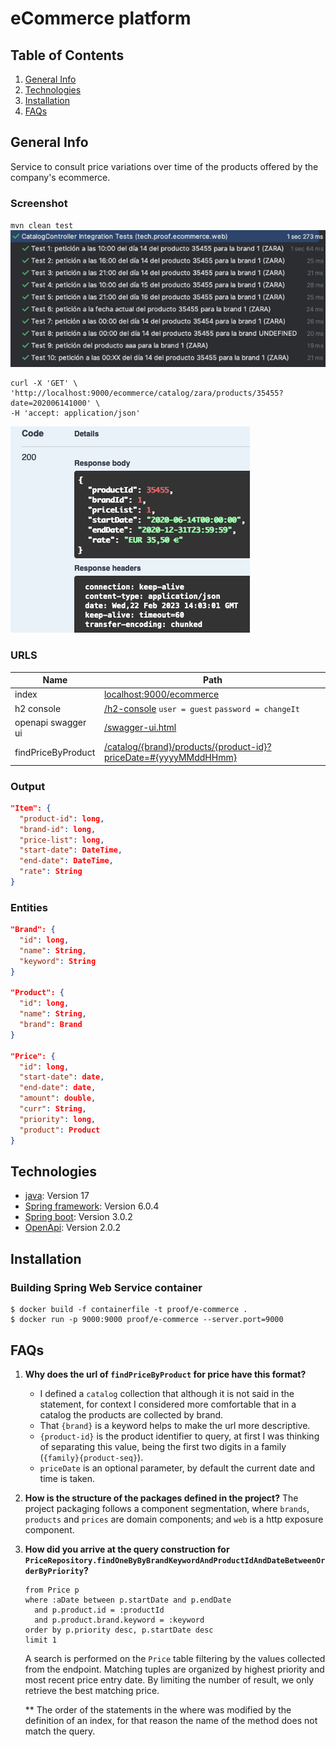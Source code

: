 # eCommerce platform

## Table of Contents
1. [General Info](#general-info)
2. [Technologies](#technologies)
3. [Installation](#installation)
4. [FAQs](#faqs)

## General Info
Service to consult price variations over time of the products offered by the company's ecommerce.

### Screenshot

`mvn clean test`
![test results](https://github.com/jd-ap/e-commerce-platform/blob/main/doc/tests-picture.png?raw=true)

````
curl -X 'GET' \
'http://localhost:9000/ecommerce/catalog/zara/products/35455?date=202006141000' \
-H 'accept: application/json'
````
![test results](https://github.com/jd-ap/e-commerce-platform/blob/main/doc/findProduct-response.png?raw=true)

### URLS
| Name               | Path                                                                                                                                              |
|--------------------|---------------------------------------------------------------------------------------------------------------------------------------------------|
| index              | [localhost:9000/ecommerce](http://localhost:9000/ecommerce)                                                                                       |
| h2 console         | [/h2-console](http://localhost:9000/ecommerce/h2-console) `user = guest` `password = changeIt`                                                    |
| openapi swagger ui | [/swagger-ui.html](http://localhost:9000/ecommerce/swagger-ui.html)                                                                               |
| findPriceByProduct | [/catalog/{brand}/products/{product-id}?priceDate=#{yyyyMMddHHmm}](http://localhost:9000/ecommerce/catalog/zara/products/35455?date=202006141000) |

### Output
````json
"Item": {
  "product-id": long,
  "brand-id": long,
  "price-list": long,
  "start-date": DateTime,
  "end-date": DateTime,
  "rate": String
}
````

### Entities
````json
"Brand": {
  "id": long,       
  "name": String,
  "keyword": String
}

"Product": {
  "id": long,
  "name": String,
  "brand": Brand
}

"Price": {
  "id": long,
  "start-date": date,
  "end-date": date,
  "amount": double,
  "curr": String,
  "priority": long,
  "product": Product
}
````

## Technologies

* [java](https://example.com): Version 17
* [Spring framework](https://spring.io/): Version 6.0.4
* [Spring boot](https://spring.io/projects/spring-boot): Version 3.0.2
* [OpenApi](https://www.openapis.org/): Version 2.0.2

## Installation

### Building Spring Web Service container
    $ docker build -f containerfile -t proof/e-commerce .
    $ docker run -p 9000:9000 proof/e-commerce --server.port=9000

## FAQs
1. **Why does the url of `findPriceByProduct` for price have this format?**
   - I defined a `catalog` collection that although it is not said in the statement, for context I considered more comfortable that in a catalog the products are collected by brand.
   - That `{brand}` is a keyword helps to make the url more descriptive.
   - `{product-id}` is the product identifier to query, at first I was thinking of separating this value, being the first two digits in a family (`{family}{product-seq}`).
   - `priceDate` is an optional parameter, by default the current date and time is taken.
2. **How is the structure of the packages defined in the project?**
   The project packaging follows a component segmentation, where `brands`, `products` and `prices` are domain components; and `web` is a http exposure component.
3. **How did you arrive at the query construction for `PriceRepository.findOneByByBrandKeywordAndProductIdAndDateBetweenOrderByPriority`?**
   ````jpqlcommunity
   from Price p 
   where :aDate between p.startDate and p.endDate 
     and p.product.id = :productId 
     and p.product.brand.keyword = :keyword 
   order by p.priority desc, p.startDate desc 
   limit 1
   ````
   A search is performed on the `Price` table filtering by the values collected from the endpoint.
   Matching tuples are organized by highest priority and most recent price entry date.
   By limiting the number of result, we only retrieve the best matching price.
   
   ** The order of the statements in the where was modified by the definition of an index, for that reason the name of the method does not match the query.
